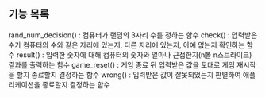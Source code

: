 ## 기능 목록

rand_num_decision() : 컴퓨터가 랜덤의 3자리 수를 정하는 함수
check() : 입력받은 수가 컴퓨터의 수와 같은 자리에 있는지, 다른 자리에 있는지, 아예 없는지 확인하는 함수
result() : 입력한 숫자에 대해 컴퓨터의 숫자와 얼마나 근접한지(n볼 n스트라이크) 결과를 출력하는 함수
game_reset() : 게임 종료 뒤 입력받은 값을 토대로 게임 재시작을 할지 종료할지 결정하는 함수
wrong() : 입력받은 값이 잘못되었는지 판별하여 애플리케이션을 종료할지 결정하는 함수